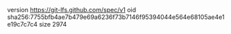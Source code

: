 version https://git-lfs.github.com/spec/v1
oid sha256:7755bfb4ae7b479e69a6236f73b7146f95394044e564e68105ae4e1e19c7c7c4
size 2974
